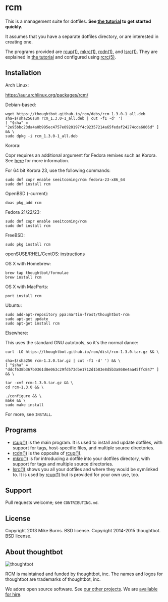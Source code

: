 rcm
===

This is a management suite for dotfiles. **See [the tutorial][rcm7] to get
started quickly.**

It assumes that you have a separate dotfiles directory, or are
interested in creating one.

The programs provided are [rcup(1)][rcup1], [mkrc(1)][mkrc1], [rcdn(1)][rcdn1],
and [lsrc(1)][lsrc1]. They are explained in [the tutorial][rcm7] and configured
using [rcrc(5)][rcrc5].

Installation
------------

Arch Linux:

  https://aur.archlinux.org/packages/rcm/

Debian-based:

    wget https://thoughtbot.github.io/rcm/debs/rcm_1.3.0-1_all.deb
    sha=$(sha256sum rcm_1.3.0-1_all.deb | cut -f1 -d' ')
    [ "$sha" = "2e95bbc23da4a0b995ec4757e0920197f4c92357214a65fedaf24274cda6806d" ] && \
    sudo dpkg -i rcm_1.3.0-1_all.deb

Korora:

  Copr requires an additional argument for Fedora remixes such as Korora. See [here](https://kororaproject.org/about/news/when-adding-a-copr-repo-to-korora-fails) for more information.

  For 64 bit Korora 23, use the following commands:

    sudo dnf copr enable seeitcoming/rcm fedora-23-x86_64
    sudo dnf install rcm

OpenBSD (-current):

    doas pkg_add rcm

Fedora 21/22/23:

    sudo dnf copr enable seeitcoming/rcm
    sudo dnf install rcm

FreeBSD:

    sudo pkg install rcm

openSUSE/RHEL/CentOS: [instructions](http://software.opensuse.org/download.html?project=utilities&package=rcm)

OS X with Homebrew:

    brew tap thoughtbot/formulae
    brew install rcm

OS X with MacPorts:

    port install rcm

Ubuntu:

    sudo add-apt-repository ppa:martin-frost/thoughtbot-rcm
    sudo apt-get update
    sudo apt-get install rcm

Elsewhere:

This uses the standard GNU autotools, so it's the normal dance:

    curl -LO https://thoughtbot.github.io/rcm/dist/rcm-1.3.0.tar.gz && \

    sha=$(sha256 rcm-1.3.0.tar.gz | cut -f1 -d' ') && \
    [ "$sha" = "ddcf638b367b0361d8e063c29fd573dbe1712d1b83e8d5b3a868e4aa45ffc847" ] && \

    tar -xvf rcm-1.3.0.tar.gz && \
    cd rcm-1.3.0 && \

    ./configure && \
    make && \
    sudo make install

For more, see `INSTALL`.

Programs
--------

* [rcup(1)][rcup1] is the main program. It is used to install and update
  dotfiles, with support for tags, host-specific files, and multiple source
  directories.
* [rcdn(1)][rcdn1] is the opposite of [rcup(1)][rcup1].
* [mkrc(1)][mkrc1] is for introducing a dotfile into your dotfiles directory,
  with support for tags and multiple source directories.
* [lsrc(1)][lsrc1] shows you all your dotfiles and where they would be
  symlinked to. It is used by [rcup(1)][rcup1] but is provided for your own
  use, too.

[rcup1]: http://thoughtbot.github.io/rcm/rcup.1.html
[mkrc1]: http://thoughtbot.github.io/rcm/mkrc.1.html
[rcdn1]: http://thoughtbot.github.io/rcm/rcdn.1.html
[lsrc1]: http://thoughtbot.github.io/rcm/lsrc.1.html
[rcm7]: http://thoughtbot.github.io/rcm/rcm.7.html
[rcrc5]: http://thoughtbot.github.io/rcm/rcrc.5.html

Support
-------

Pull requests welcome; see `CONTRIBUTING.md`.

License
-------

Copyright 2013 Mike Burns. BSD license.
Copyright 2014-2015 thoughtbot. BSD license.

## About thoughtbot

![thoughtbot](https://thoughtbot.com/logo.png)

RCM is maintained and funded by thoughtbot, inc.
The names and logos for thoughtbot are trademarks of thoughtbot, inc.

We adore open source software.
See [our other projects][community].
We are [available for hire][hire].

[community]: https://thoughtbot.com/community?utm_source=github
[hire]: https://thoughtbot.com/hire-us?utm_source=github
